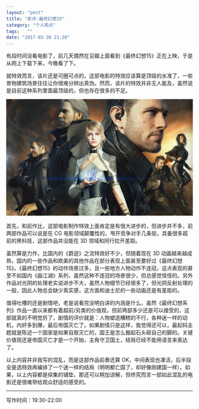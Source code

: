 ```yaml
---
layout: "post"
title: "影评-最终幻想15"
category: "个人观点"
tags:   ""
date: "2017-03-30 21:20"
---
```


有段时间没看电影了，前几天偶然在豆瓣上面看到《最终幻想15》正在上映，于是从网上下载下来，今晚看了下。

就特效而言，该片还是可圈可点的，这部电影的特效应该算是顶级的水准了，一些景物建筑场景往往让你很难分辨出真伪。然而，该片的特效并非无人能及，虽然说是目前这种系列里面最顶级的，但也存在很多的不足。

![](https://raw.githubusercontent.com/noparkinghere/noparkinghere.github.io/master/img/2017-03-30-影评-最终幻想15/1.jpg)

<!-- more -->

首先，和前作比，这部电影制作特效上面肯定是有很大进步的，但进步并不多，前两部作品可以说是在 CG 电影领域颠覆性的，甩开竞争对手几条街，具备很多超前的黑科技，这部作品并没能在 3D 领域和同行拉开差距。

虽然算是力作，比国内的《爵迹》之流特效好不少，但随着现在 3D 动画越来越成熟，国内的一些作品和欧美的其他作品在部分表现上面甚至要好过《最终幻想15》。《最终幻想15》的动作场景过多，且一些地方人物动作不连冠，这点表现的甚至不如国内《画江湖》系列，虽然这种不连冠的场景很少，但总感觉怪怪的。另外作品对光阴的处理老实说进步不大，虽然人物细节已经很多了，但光阴反射处理的一般，因此人物总会缺少真实感，这方面和迪士尼的一些动画还是有差距的。

值得吐槽的还是剧情吧，老是说看完没明白讲的内涵是什么，虽然《最终幻想系列》作品一直以来都有着超前/另类的价值观，但前两部多少还是可以接受的，这部就真的不明觉厉了，剧情的评价就是：人物塑造糟糕的不行，各种迷一样的动机，内奸多到爆，最后帝国灭亡了。如果剧情只是这样，我觉得还可以，最起码主题就是陈述一个国家是如果自取灭亡的，国王是怎么搬起石头砸自己的脚的。关键价值观还是帝国灭亡才是一个开始，主角守卫国土，结局已经不能用语言来表达了。

以上内容并非我写的混乱，而是这部作品前奏还算 OK，中间表现也凑活，后半段全是选特效再编排了一个迷一样的结局（明明都亡国了，却好像刚建国一样）。如果，以上内容都是续集的铺垫，那还可以稍加谅解，但终究而言一部如此混乱的电影还是很难带给观众舒适的感受的。

***

写作时间：19:30-22:00
